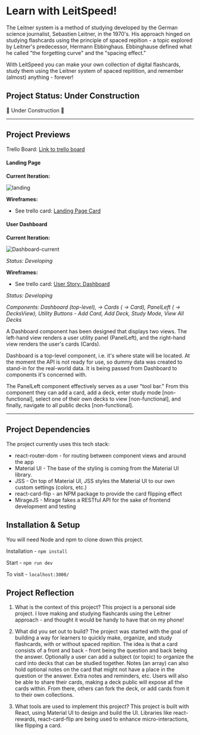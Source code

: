 # Learn with LeitSpeed! 

The Leitner system is a method of studying developed by the German science journalist, Sebastien Leitner, in the 1970's. His approach hinged on studying flashcards using the principle of spaced repition - a topic explored by Leitner's predecessor, Hermann Ebbinghaus. Ebbinghause defined what he called "the forgetting curve" and the "spacing effect." 

With LeitSpeed you can make your own collection of digital flashcards, study them using the Leitner system of spaced repitition, and remember (almost) anything - forever! 

## Project Status: Under Construction 

🚧 Under Construction 🚧 

---- 

## Project Previews 

Trello Board: [Link to trello board](https://trello.com/b/bHMZYP3n/leitspeed)


#### Landing Page

**Current Iteration:**

![landing](https://trello-attachments.s3.amazonaws.com/604482f2f5a7783664563a19/60448a62a05c3a32f4bb7b80/f21d41d3d5351258f339d5a63ec29229/current-landing.jpg)

**Wireframes:** 

- See trello card: [Landing Page Card](https://trello.com/c/2X2MLhc1)


#### User Dashboard

**Current Iteration:** 

![Dashboard-current](https://i.ibb.co/2kY9jwG/leitspeed.jpg)

*Status: Developing* 

**Wireframes:** 

- See trello card: [User Story: Dashboard](https://trello.com/c/1ky1rTXR)

*Status: Developing* 

*Components: Dashboard (top-level), -> Cards ( -> Card), PanelLeft ( -> DecksView), Utility Buttons - Add Card, Add Deck, Study Mode, View All Decks*

A Dashboard component has been designed that displays two views. The left-hand view renders a user utility panel (PanelLeft), and the right-hand view renders the user's cards (Cards). 

Dashboard is a top-level component, i.e. it's where state will be located. At the moment the API is not ready for use, so dummy data was created to stand-in for the real-world data. It is being passed from Dashboard to components it's concerned with. 

The PanelLeft component effectively serves as a user "tool bar." From this component they can add a card, add a deck, enter study mode [non-functional], select one of their own decks to view [non-functional], and finally, navigate to all public decks [non-functional]. 

----

## Project Dependencies 

The project currently uses this tech stack: 

- react-router-dom - for routing between component views and around the app 
- Material UI - The base of the styling is coming from the Material UI library. 
- JSS - On top of Material UI, JSS styles the Material UI to our own custom settings (colors, etc.)
- react-card-flip - an NPM package to provide the card flipping effect 
- MirageJS - Mirage fakes a RESTful API for the sake of frontend development and testing 

## Installation & Setup

You will need Node and npm to clone down this project. 

Installation - `npm install` 

Start - `npm run dev` 

To visit - `localhost:3000/` 


## Project Reflection 

1. What is the context of this project? 
This project is a personal side project. I love making and studying flashcards using the Leitner approach - and thought it would be handy to have that on my phone! 

2. What did you set out to build? 
The project was started with the goal of building a way for learners to quickly make, organize, and study flashcards, with or without spaced repition. The idea is that a card consists of a front and back - front being the question and back being the answer. Optionally a user can add a subject (or topic) to organize the card into decks that can be studied together. Notes (an array) can also hold optional notes on the card that might not have a place in the question or the answer. Extra notes and reminders, etc. Users will also be able to share their cards, making a deck public will expose all the cards within. From there, others can fork the deck, or add cards from it to their own collections. 

3. What tools are used to implement this project? 
This project is built with React, using Material UI to design and build the UI. Libraries like react-rewards, react-card-flip are being used to enhance micro-interactions, like flipping a card. 

